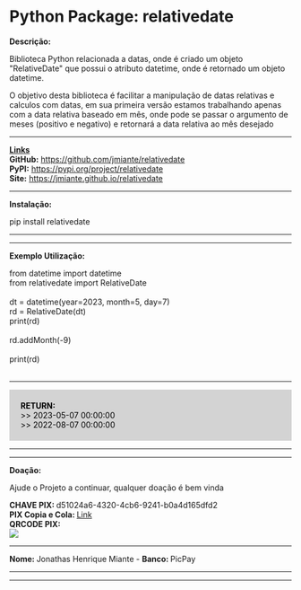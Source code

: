 <h1>Python Package: relativedate</h1>

<b>Descrição:</b>
<p>
    Biblioteca Python relacionada a datas, onde é criado um objeto "RelativeDate" que possui o atributo datetime, onde é retornado um objeto datetime.
</p>
<p>
    O objetivo desta biblioteca é facilitar a manipulação de datas relativas e calculos com datas, em sua primeira versão estamos trabalhando apenas com a data relativa baseado em mês, onde pode se passar o argumento de meses (positivo e negativo) e retornará a data relativa ao mês desejado
</p>

<hr>
<u><b>Links</b></u> <br>
    <b>GitHub:</b> <a href="https://github.com/jmiante/relativedate/" target="_blank">https://github.com/jmiante/relativedate</a> <br>
    <b>PyPI:</b> <a href="https://pypi.org/project/relativedate/" target="_blank">https://pypi.org/project/relativedate</a> <br>
    <b>Site:</b> <a href="https://jmiante.github.io/relativedate/" target="_blank">https://jmiante.github.io/relativedate</a> <br>

<hr>
<b>Instalação:</b>
<p>pip install relativedate</p>
<hr>

<hr>
<b>Exemplo Utilização:</b>
    <p>
        from datetime import datetime <br>
        from relativedate import RelativeDate <br>
        <br>
        dt = datetime(year=2023, month=5, day=7)<br>
        rd = RelativeDate(dt)<br>
        print(rd)<br><br>
        rd.addMonth(-9)<br>
        <br>
        print(rd)<br><br>
    </p>
    <hr>
    <p style="background: lightgray; color: black; padding: 20px;">
        <b>RETURN:</b><br>
        >> 2023-05-07 00:00:00 <br>
        >> 2022-08-07 00:00:00
    </p>


<hr>
<hr>
<b>Doação:</b>
<p>Ajude o Projeto a continuar, qualquer doação é bem vinda</p>

<b>CHAVE PIX: </b> d51024a6-4320-4cb6-9241-b0a4d165dfd2 <br>
<b>PIX Copia e Cola: </b> <a href="00020126860014br.gov.bcb.pix0136d51024a6-4320-4cb6-9241-b0a4d165dfd20224Doacao para Projeto PiPY5204000053039865802BR5924Jonathas Henrique Miante6009Sao Paulo62100506Doacao630459B3"> Link </a> <br>
<b>QRCODE PIX: </b> <br> <img src="site/img/pix.jpg" style="max-width: 300px;">
<hr>
<p><b>Nome: </b>Jonathas Henrique Miante - <b>Banco: </b>PicPay</p>

<hr>
<hr>

